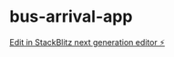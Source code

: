 # bus-arrival-app

[Edit in StackBlitz next generation editor ⚡️](https://stackblitz.com/~/github.com/IzzatMuzhaffar/bus-arrival-app)